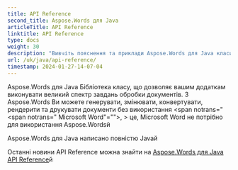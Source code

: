 ```yaml
---
title: API Reference
second_title: Aspose.Words для Java
articleTitle: API Reference
linktitle: API Reference
type: docs
weight: 30
description: "Вивчіть пояснення та приклади Aspose.Words для Java класи і методи для створення, перетворення, редагування, рендерингу та друку документів без використання Microsoft Wordй"
url: /uk/java/api-reference/
timestamp: 2024-01-27-14-07-04
---
```


Aspose.Words для Java Бібліотека класу, що дозволяє вашим додаткам виконувати великий спектр завдань обробки документів. З Aspose.Words Ви можете генерувати, змінювати, конвертувати, рендерити та друкувати документи без використання <span notrans="<span notrans=" Microsoft Word"=""></span>, > це, Microsoft Word не потрібно для використання Aspose.Wordsй

Aspose.Words для Java написано повністю Javaй

Останні новини API Reference можна знайти на [Aspose.Words для Java API Reference](https://reference.aspose.com/words/java/)й
